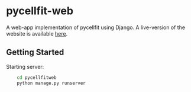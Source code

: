 # pycellfit-web
A web-app implementation of pycellfit using Django. A live-version of the website is available [here](https://pycellfit-web.herokuapp.com/).

## Getting Started

Starting server:
```bash
    cd pycellfitweb
    python manage.py runserver
```

